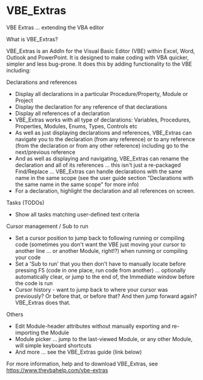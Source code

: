 # VBE_Extras
VBE Extras ... extending the VBA editor

What is VBE_Extras?

VBE_Extras is an AddIn for the Visual Basic Editor (VBE) within Excel, Word, Outlook and PowerPoint. It is designed to make coding with VBA quicker, simpler and less bug-prone. It does this by adding functionality to the VBE including:

Declarations and references
- Display all declarations in a particular Procedure/Property, Module or Project
- Display the declaration for any reference of that declarations
- Display all references of a declaration
- VBE_Extras works with all type of declarations: Variables, Procedures, Properties, Modules, Enums, Types, Controls etc
- As well as just displaying declarations and references, VBE_Extras can navigate you to the declaration (from any reference) or to any reference (from the declaration or from any other reference) including go to the next/previous reference
- And as well as displaying and navigating, VBE_Extras can rename the declaration and all of its references … this isn't just a re-packaged Find/Replace … VBE_Extras can handle declarations with the same name in the same scope (see the user guide section "Declarations with the same name in the same scope" for more info)
- For a declaration, highlight the declaration and all references on screen.

Tasks (TODOs)
- Show all tasks matching user-defined text criteria

Cursor management / Sub to run
- Set a cursor position to jump back to following running or compiling code (sometimes you don't want the VBE just moving your cursor to another line … or another Module, right!?) when running or compiling your code
- Set a 'Sub to run' that you then don't have to manually locate before pressing F5 (code in one place, run code from another) … optionally automatically clear, or jump to the end of, the Immediate window before the code is run
- Cursor history - want to jump back to where your cursor was previously? Or before that, or before that? And then jump forward again? VBE_Extras does that.

Others
- Edit Module-header attributes without manually exporting and re-importing the Module
- Module picker … jump to the last-viewed Module, or any other Module, will simple keyboard shortcuts
- And more … see the VBE_Extras guide (link below)

For more information, help and to download VBE_Extras, see https://www.thevbahelp.com/vbe-extras
